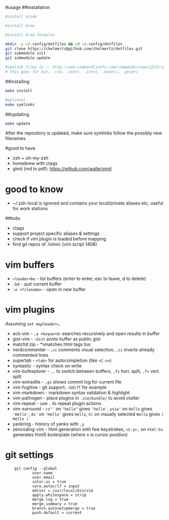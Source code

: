#usage
##installation
```bash
#install xcode

#install brew

#install brew formulas

mkdir -p ~/.config/dotfiles && cd ~/.config/dotfiles
git clone https://chelmertz@github.com/chelmertz/dotfiles.git
git submodule init
git submodule update

#symlink files to ~: http://www.commandlinefu.com/commands/view/1225/symlink-all-files-from-a-base-directory-to-a-target-directory
# this goes for bin, .vim, .vimrc, .zshrc, .bashrc, .gvimrc
```

##installing
```bash
make install

#optional
make symlinks
```

##updating
```bash
make update
```

After the repository is updated, make sure symlinks follow the possibly new filenames.

#good to have
 - zsh + oh-my-zsh
 - homebrew with ctags
 - gimli (md to pdf): https://github.com/walle/gimli

# good to know
 - ~/.zsh-local is ignored and contains your local/private aliases etc, useful for work stations

##todo
 - ctags
 - support project specific aliases & settings
 - check if vim plugin is loaded before mapping
 - find git repos of .lvimrc (vim script 1408)

# vim buffers
- `<leader>be` - list buffers (enter to enter, esc to leave, d to delete)
- `:bd` - quit current buffer
- `:e <filename>` - open <filename> in new buffer

# vim plugins

*Assuming `set mapleader=,`*

- ack-vim - `,a <keyword>` searches recursively and open results in buffer
- gist-vim - `:Gist` posts buffer as public gist
- matchit.zip - *`%`matches html tags too
- nerdcommenter - `,cc` comments visual selection, `,ci` inverts already commented lines
- supertab - `<tab>` for autocompletion (like `<C-n>`)
- syntastic - syntax check on write
- vim-bufexplorer - `,,` to switch between buffers, `,fs` hori. split, `,fv` vert. split
- vim-extradite - `,gs` shows commit log for current file
- vim-fugitive - git support, `:Gdiff` for example
- vim-markdown - markdown syntax validation & highlight
- vim-pathogen - place plugins in `.vim/bundle/` to avoid clutter
- vim-repeat - use `.` to repeat plugin actions
- vim-surround - `cs"'` on `"hello"` gives `'hello'`, `ysiw'` on `Hello` gives `'Hello'`, `ds'` on `'Hello'` gives `Hello`, `S(` on visually selected `Hello` gives `( Hello )`
- yankring - history of yanks with `,y`
- zencoding-vim - html generation with few keystrokes, `<C-y>,` on `html:5x` generates html5 boilerplate (where x is cursor position)

# git settings

        git config --global
                user.name
                user.email
                color.ui = true
                core.autocrlf = input
                editor = /usr/local/bin/vim
                apply.whitespace = strip
                merge.log = true
                merge.summary = true
                branch.autosetupmerge = true
                push.default = current
